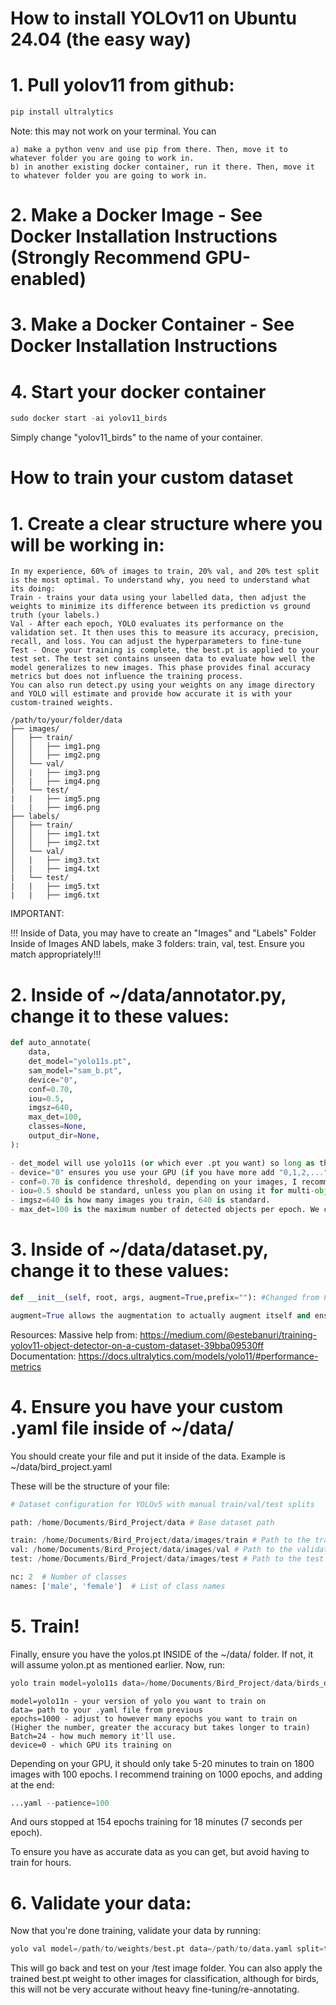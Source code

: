# How to install YOLOv11 on Ubuntu 24.04 (the easy way)

# 1. Pull yolov11 from github:

```python
pip install ultralytics
```

Note: this may not work on your terminal. You can
```
a) make a python venv and use pip from there. Then, move it to whatever folder you are going to work in. 
b) in another existing docker container, run it there. Then, move it to whatever folder you are going to work in.
```

# 2. Make a Docker Image - See Docker Installation Instructions (Strongly Recommend GPU-enabled)

# 3. Make a Docker Container - See Docker Installation Instructions

# 4. Start your docker container

```python
sudo docker start -ai yolov11_birds
````
Simply change "yolov11_birds" to the name of your container.

# How to train your custom dataset

# 1. Create a clear structure where you will be working in:
```
In my experience, 60% of images to train, 20% val, and 20% test split is the most optimal. To understand why, you need to understand what its doing:
Train - trains your data using your labelled data, then adjust the weights to minimize its difference between its prediction vs ground truth (your labels.)
Val - After each epoch, YOLO evaluates its performance on the validation set. It then uses this to measure its accuracy, precision, recall, and loss. You can adjust the hyperparameters to fine-tune
Test - Once your training is complete, the best.pt is applied to your test set. The test set contains unseen data to evaluate how well the model generalizes to new images. This phase provides final accuracy metrics but does not influence the training process.
You can also run detect.py using your weights on any image directory and YOLO will estimate and provide how accurate it is with your custom-trained weights.
```
```
/path/to/your/folder/data
├── images/
│   ├── train/
│   │   ├── img1.png
│   │   ├── img2.png
│   └── val/
│   |   ├── img3.png
│   |   ├── img4.png
|   └── test/  
|   |   ├── img5.png
|   |   ├── img6.png
├── labels/
│   ├── train/
│   │   ├── img1.txt
│   │   ├── img2.txt
│   └── val/
│   |   ├── img3.txt
│   |   ├── img4.txt
|   └── test/  
|   |   ├── img5.txt
|   |   ├── img6.txt
```

IMPORTANT:

!!! Inside of Data, you may have to create an "Images" and "Labels" Folder
Inside of Images AND labels, make 3 folders: train, val, test. Ensure you match appropriately!!!

# 2. Inside of ~/data/annotator.py, change it to these values:

```python
def auto_annotate(
    data,
    det_model="yolo11s.pt",
    sam_model="sam_b.pt",
    device="0",
    conf=0.70,
    iou=0.5,
    imgsz=640,
    max_det=100,
    classes=None,
    output_dir=None,
):

- det_model will use yolo11s (or which ever .pt you want) so long as the file is inside of the data folder as well. if not, it will assume yolo11n.
- device="0" ensures you use your GPU (if you have more add "0,1,2,...")
- conf=0.70 is confidence threshold, depending on your images, I recommend .7 for 70%
- iou=0.5 should be standard, unless you plan on using it for multi-object tracking.
- imgsz=640 is how many images you train, 640 is standard.
- max_det=100 is the maximum number of detected objects per epoch. We changed it to 100 to not over-annotate.
```

# 3. Inside of ~/data/dataset.py, change it to these values:
```python
def __init__(self, root, args, augment=True,prefix=""): #Changed from False

augment=True allows the augmentation to actually augment itself and ensure you have a fine-tuned model.
```

Resources: 
Massive help from: https://medium.com/@estebanuri/training-yolov11-object-detector-on-a-custom-dataset-39bba09530ff
Documentation: https://docs.ultralytics.com/models/yolo11/#performance-metrics

# 4. Ensure you have your custom .yaml file inside of ~/data/
You should create your file and put it inside of the data. 
Example is ~/data/bird_project.yaml

These will be the structure of your file:

```python
# Dataset configuration for YOLOv5 with manual train/val/test splits

path: /home/Documents/Bird_Project/data # Base dataset path 

train: /home/Documents/Bird_Project/data/images/train # Path to the train images
val: /home/Documents/Bird_Project/data/images/val # Path to the validation images
test: /home/Documents/Bird_Project/data/images/test # Path to the test images

nc: 2  # Number of classes
names: ['male', 'female']  # List of class names
```

# 5. Train!
Finally, ensure you have the yolos.pt INSIDE of the ~/data/ folder. If not, it will assume yolon.pt as mentioned earlier. Now, run:

```python
yolo train model=yolo11s data=/home/Documents/Bird_Project/data/birds_dataset_1.yaml epochs=1000 batch=24 device=0```
```
```
model=yolo11n - your version of yolo you want to train on
data= path to your .yaml file from previous
epochs=1000 - adjust to however many epochs you want to train on (Higher the number, greater the accuracy but takes longer to train)
Batch=24 - how much memory it'll use.
device=0 - which GPU its training on
```

Depending on your GPU, it should only take 5-20 minutes to train on 1800 images with 100 epochs. I recommend training on 1000 epochs, and adding at the end:

```python
...yaml --patience=100
```

And ours stopped at 154 epochs training for 18 minutes (7 seconds per epoch). 

To ensure you have as accurate data as you can get, but avoid having to train for hours.

# 6. Validate your data:
Now that you're done training, validate your data by running:

```python
yolo val model=/path/to/weights/best.pt data=/path/to/data.yaml split=test
```

This will go back and test on your /test image folder. You can also apply the trained best.pt weight to other images for classification, although for birds, this will not be very accurate without heavy fine-tuning/re-annotating.
